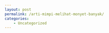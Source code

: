 ```yaml
---
layout: post
permalink: /arti-mimpi-melihat-monyet-banyak/
categories:
    - Uncategorized
---
```


